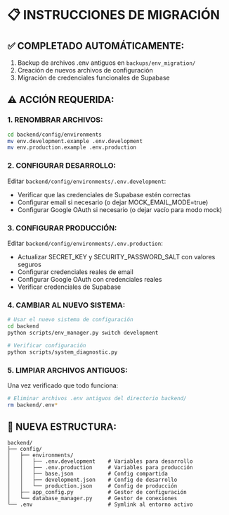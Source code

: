 # 📋 INSTRUCCIONES DE MIGRACIÓN

## ✅ COMPLETADO AUTOMÁTICAMENTE:
1. Backup de archivos .env antiguos en `backups/env_migration/`
2. Creación de nuevos archivos de configuración
3. Migración de credenciales funcionales de Supabase

## ⚠️ ACCIÓN REQUERIDA:

### 1. RENOMBRAR ARCHIVOS:
```bash
cd backend/config/environments
mv env.development.example .env.development
mv env.production.example .env.production
```

### 2. CONFIGURAR DESARROLLO:
Editar `backend/config/environments/.env.development`:
- Verificar que las credenciales de Supabase estén correctas
- Configurar email si necesario (o dejar MOCK_EMAIL_MODE=true)
- Configurar Google OAuth si necesario (o dejar vacío para modo mock)

### 3. CONFIGURAR PRODUCCIÓN:
Editar `backend/config/environments/.env.production`:
- Actualizar SECRET_KEY y SECURITY_PASSWORD_SALT con valores seguros
- Configurar credenciales reales de email
- Configurar Google OAuth con credenciales reales
- Verificar credenciales de Supabase

### 4. CAMBIAR AL NUEVO SISTEMA:
```bash
# Usar el nuevo sistema de configuración
cd backend
python scripts/env_manager.py switch development

# Verificar configuración
python scripts/system_diagnostic.py
```

### 5. LIMPIAR ARCHIVOS ANTIGUOS:
Una vez verificado que todo funciona:
```bash
# Eliminar archivos .env antiguos del directorio backend/
rm backend/.env*
```

## 📁 NUEVA ESTRUCTURA:
```
backend/
├── config/
│   ├── environments/
│   │   ├── .env.development    # Variables para desarrollo
│   │   ├── .env.production     # Variables para producción
│   │   ├── base.json           # Config compartida
│   │   ├── development.json    # Config de desarrollo
│   │   └── production.json     # Config de producción
│   ├── app_config.py           # Gestor de configuración
│   └── database_manager.py     # Gestor de conexiones
└── .env                        # Symlink al entorno activo
```
